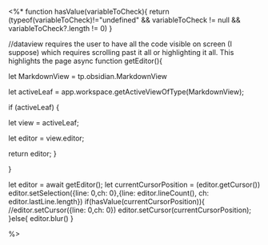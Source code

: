 <%*
function hasValue(variableToCheck){
return (typeof(variableToCheck)!="undefined" && variableToCheck != null && variableToCheck?.length != 0)
}

//dataview requires the user to have all the code visible on screen (I suppose) which requires scrolling past it all or highlighting it all. This highlights the page
async function getEditor(){

let MarkdownView = tp.obsidian.MarkdownView

let activeLeaf = app.workspace.getActiveViewOfType(MarkdownView);

if (activeLeaf) {

let view = activeLeaf;

let editor = view.editor;

return editor;
}

}

let editor = await getEditor();
let currentCursorPosition = (editor.getCursor())
editor.setSelection({line: 0,ch: 0},{line: editor.lineCount(), ch: editor.lastLine.length})
if(hasValue(currentCursorPosition)){
//editor.setCursor({line: 0,ch: 0})
editor.setCursor(currentCursorPosition);
}else{
editor.blur()
} 


%>